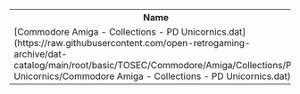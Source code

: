 <table>
<tr><th>Name</th><th>Size</th></tr>
<tr><td>[Commodore Amiga - Collections - PD Unicornics.dat](https://raw.githubusercontent.com/open-retrogaming-archive/dat-catalog/main/root/basic/TOSEC/Commodore/Amiga/Collections/PD Unicornics/Commodore Amiga - Collections - PD Unicornics.dat)</td><td>13309</td></tr>
</table>
